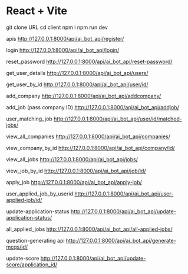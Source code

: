 # React + Vite

git clone URL
cd client
npm i
npm run dev


apis 
http://127.0.0.1:8000/api/ai_bot_api/register/

login
http://127.0.0.1:8000/api/ai_bot_api/login/

reset_password
http://127.0.0.1:8000/api/ai_bot_api/reset-password/

get_user_details
http://127.0.0.1:8000/api/ai_bot_api/users/

get_user_by_id
http://127.0.0.1:8000/api/ai_bot_api/user/id/

add_company
http://127.0.0.1:8000/api/ai_bot_api/addcompany/

add_job (pass company ID)
http://127.0.0.1:8000/api/ai_bot_api/addjob/

user_matching_job
http://127.0.0.1:8000/api/ai_bot_api/user/id/matched-jobs/

view_all_companies
http://127.0.0.1:8000/api/ai_bot_api/companies/

view_company_by_id
http://127.0.0.1:8000/api/ai_bot_api/company/id/

view_all_jobs
http://127.0.0.1:8000/api/ai_bot_api/jobs/

view_job_by_id
http://127.0.0.1:8000/api/ai_bot_api/job/id/

apply_job
http://127.0.0.1:8000/api/ai_bot_api/apply-job/

user_applied_job_by_userid
http://127.0.0.1:8000/api/ai_bot_api/user-applied-job/id/

update-application-status
http://127.0.0.1:8000/api/ai_bot_api/update-application-status/

all_applied_jobs
http://127.0.0.1:8000/api/ai_bot_api/all-applied-jobs/

question-generating api
http://127.0.0.1:8000/api/ai_bot_api/generate-mcqs/id/



update-score
http://127.0.0.1:8000/api/ai_bot_api/update-score/application_id/